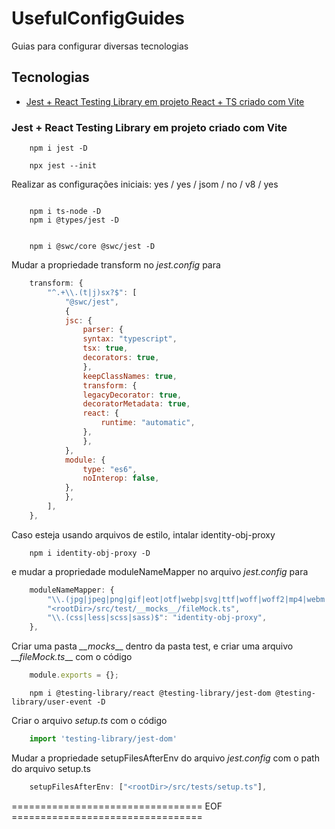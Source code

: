 # UsefulConfigGuides
Guias para configurar diversas tecnologias


## Tecnologias 

- [Jest + React Testing Library em projeto React + TS criado com Vite](#jest--react-testing-library-em-projeto-criado-com-vite)



### Jest + React Testing Library em projeto criado com Vite

```console
    npm i jest -D

    npx jest --init
```

Realizar as configurações iniciais: yes / yes / jsom / no / v8 / yes

```console

    npm i ts-node -D
    npm i @types/jest -D


    npm i @swc/core @swc/jest -D
```

Mudar a propriedade transform no _jest.config_ para 

```js 
    transform: {
        "^.+\\.(t|j)sx?$": [
            "@swc/jest",
            {
            jsc: {
                parser: {
                syntax: "typescript",
                tsx: true,
                decorators: true,
                },
                keepClassNames: true,
                transform: {
                legacyDecorator: true,
                decoratorMetadata: true,
                react: {
                    runtime: "automatic",
                },
                },
            },
            module: {
                type: "es6",
                noInterop: false,
            },
            },
        ],
    },
```

Caso esteja usando arquivos de estilo, intalar identity-obj-proxy 

```console
    npm i identity-obj-proxy -D
```

e mudar a propriedade moduleNameMapper no arquivo _jest.config_ para

```js
    moduleNameMapper: {
        "\\.(jpg|jpeg|png|gif|eot|otf|webp|svg|ttf|woff|woff2|mp4|webm|wav|mp3|m4a|aac|oga)$":
        "<rootDir>/src/test/__mocks__/fileMock.ts",
        "\\.(css|less|scss|sass)$": "identity-obj-proxy",
    },
```

Criar uma pasta _\_\_mocks___ dentro da pasta test, e criar uma arquivo _\_\_fileMock.ts___ com o código

```js
    module.exports = {};
```


```console 
    npm i @testing-library/react @testing-library/jest-dom @testing-library/user-event -D
```

Criar o arquivo _setup.ts_ com o código 

```js
    import 'testing-library/jest-dom'
```

Mudar a propriedade setupFilesAfterEnv do arquivo _jest.config_ com o path do arquivo setup.ts 

```js 
    setupFilesAfterEnv: ["<rootDir>/src/tests/setup.ts"],
```

================================= EOF =================================
